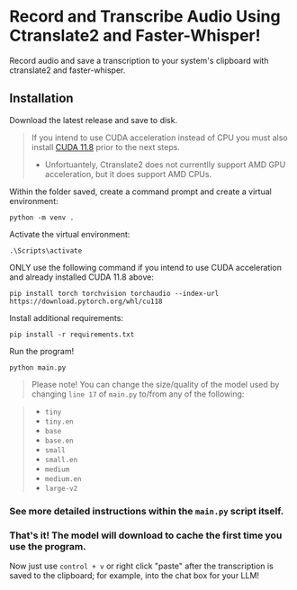 # Record and Transcribe Audio Using Ctranslate2 and Faster-Whisper!
Record audio and save a transcription to your system's clipboard with ctranslate2 and faster-whisper.

## Installation
Download the latest release and save to disk.
> If you intend to use CUDA acceleration instead of CPU you must also install [CUDA 11.8](https://developer.nvidia.com/cuda-11-8-0-download-archive) prior to the next steps.
  > * Unfortuantely, Ctranslate2 does not currentlly support AMD GPU acceleration, but it does support AMD CPUs.

Within the folder saved, create a command prompt and create a virtual environment:
```
python -m venv .
```
Activate the virtual environment:
```
.\Scripts\activate
```
ONLY use the following command if you intend to use CUDA acceleration and already installed CUDA 11.8 above:
```
pip install torch torchvision torchaudio --index-url https://download.pytorch.org/whl/cu118
```
Install additional requirements:
```
pip install -r requirements.txt
```
Run the program!
```
python main.py
```
> Please note!  You can change the size/quality of the model used by changing ```line 17``` of ```main.py``` to/from any of the following:

>  * ```tiny```
>  * ```tiny.en```
>  * ```base```
>  * ```base.en```
>  * ```small```
>  * ```small.en```
>  * ```medium```
>  * ```medium.en```
>  * ```large-v2```

### See more detailed instructions within the ```main.py``` script itself.

### That's it!  The model will download to cache the first time you use the program.

Now just use ```control + v``` or right click "paste" after the transcription is saved to the clipboard; for example, into the chat box for your LLM!
